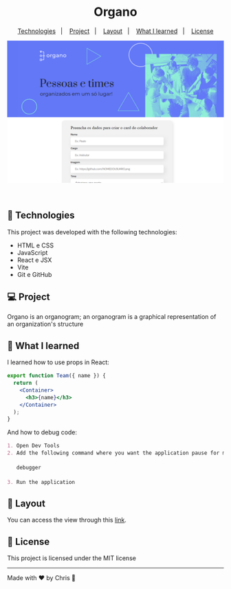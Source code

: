 <h1 align="center"> Organo </h1>

<p align="center">
  <a href="#-tecnologias">Technologies</a>&nbsp;&nbsp;&nbsp;|&nbsp;&nbsp;&nbsp;
  <a href="#-projeto">Project</a>&nbsp;&nbsp;&nbsp;|&nbsp;&nbsp;&nbsp;
  <a href="#-layout">Layout</a>&nbsp;&nbsp;&nbsp;|&nbsp;&nbsp;&nbsp;
  <a href="#-learned">What I learned</a>&nbsp;&nbsp;&nbsp;|&nbsp;&nbsp;&nbsp; 
<a href="#memo-licença">License</a>

</p>

<p align="center">
  <img alt="License" src="./.github/banner.png">
</p>

<br>

## 🚀 Technologies

This project was developed with the following technologies:

- HTML e CSS
- JavaScript
- React e JSX
- Vite
- Git e GitHub

## 💻 Project

Organo is an organogram; an organogram is a graphical representation of an organization's structure

## :page_facing_up: What I learned

I learned how to use props in React:

```jsx
export function Team({ name }) {
  return (
    <Container>
      <h3>{name}</h3>
    </Container>
  );
}
```

And how to debug code:

```md
1. Open Dev Tools
2. Add the following command where you want the application pause for manual inspection:

   debugger

3. Run the application
```

## 🔖 Layout

You can access the view through this [link](https://celadon-beignet-7d8bb0.netlify.app).

## :memo: License

This project is licensed under the MIT license

---

Made with ♥ by Chris :wave:
